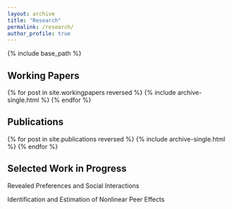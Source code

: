 ```yaml
---
layout: archive
title: "Research"
permalink: /research/
author_profile: true
---
```


{% include base_path %}

<h2>Working Papers</h2>
{% for post in site.workingpapers reversed %}
    {% include archive-single.html %}
{% endfor %}

<br>
<h2>Publications</h2>
{% for post in site.publications reversed %}
    {% include archive-single.html %}
{% endfor %}

<br>
<h2>Selected Work in Progress</h2>
<p>Revealed Preferences and Social Interactions</p>
<p>Identification and Estimation of Nonlinear Peer Effects</p>
